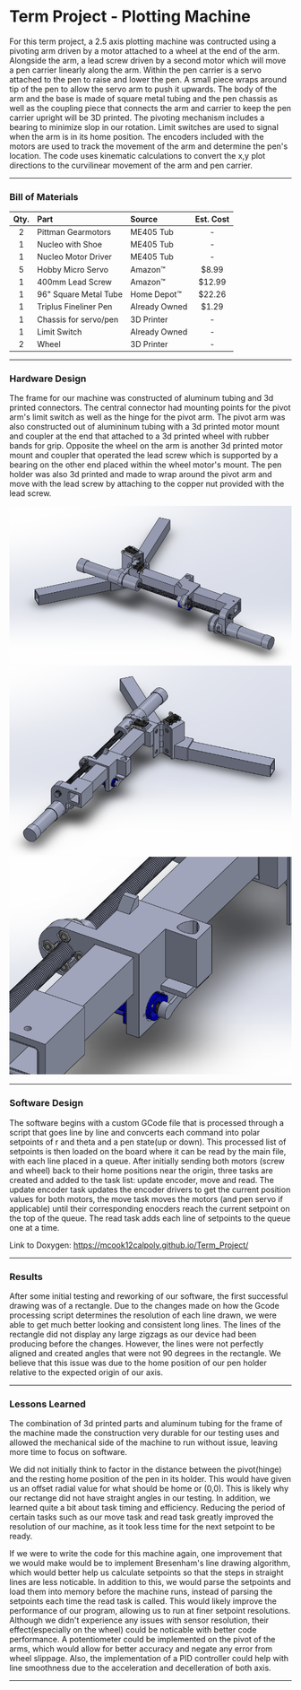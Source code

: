 # Term Project - Plotting Machine

For this term project, a 2.5 axis plotting machine was contructed using a pivoting arm driven by a motor attached to a wheel at the end of the arm. Alongside the arm, a lead screw driven by a second motor which will move a pen carrier linearly along the arm. Within the pen carrier is a servo attached to the pen to raise and lower the pen. A small piece wraps around tip of the pen to allow the servo arm to push it upwards. The body of the arm and the base is made of square metal tubing and the pen chassis as well as the coupling piece that connects the arm and carrier to keep the pen carrier upright will be 3D printed. The pivoting mechanism includes a bearing to minimize slop in our rotation. Limit switches are used to signal when the arm is in its home position. The encoders included with the motors are used to track the movement of the arm and determine the pen's location. The code uses kinematic calculations to convert the x,y plot directions to the curvilinear movement of the arm and pen carrier.

---

### Bill of Materials

| Qty. | Part                  | Source                | Est. Cost |
|:----:|:----------------------|:----------------------|:---------:|
|  2   | Pittman Gearmotors    | ME405 Tub             |     -     |
|  1   | Nucleo with Shoe      | ME405 Tub             |     -     |
|  1   | Nucleo Motor Driver   | ME405 Tub             |     -     |
|  5   | Hobby Micro Servo     | Amazon&trade;         |   $8.99   |
|  1   | 400mm Lead Screw      | Amazon&trade;         |   $12.99  |
|  1   | 96" Square Metal Tube | Home Depot&trade;     |   $22.26  |
|  1   | Triplus Fineliner Pen | Already Owned         |   $1.29   |
|  1   | Chassis for servo/pen | 3D Printer            |     -     |
|  1   | Limit Switch          | Already Owned         |     -     |
|  2   | Wheel              | 3D Printer            |     -     |


---
### Hardware Design
The frame for our machine was constructed of aluminum tubing and 3d printed connectors. The central connector had mounting points for the pivot arm's limit switch as well as the hinge for the pivot arm. The pivot arm was also constructed out of alumininum tubing with a 3d printed motor mount and coupler at the end that attached to a 3d printed wheel with rubber bands for grip. Opposite the wheel on the arm is another 3d printed motor mount and coupler that operated the lead screw which is supported by a bearing on the other end placed within the wheel motor's mount. The pen holder was also 3d printed and made to wrap around the pivot arm and move with the lead screw by attaching to the copper nut provided with the lead screw. 

![projectsketch1](/docs/sketch1.png)
![projectsketch2](/docs/sketch2.png)
![projectsketch3](/docs/sketch3.png)


---
### Software Design
The software begins with a custom GCode file that is processed through a script that goes line by line and convcerts each command into polar setpoints of r and theta and a pen state(up or down). This processed list of setpoints is then loaded on the board where it can be read by the main file, with each line placed in a queue. After initially sending both motors (screw and wheel) back to their home positions near the origin, three tasks are created and added to the task list: update encoder, move and read. The update encoder task updates the encoder drivers to get the current position values for both motors, the move task moves the motors (and pen servo if applicable) until their corresponding enocders reach the current setpoint on the top of the queue. The read task adds each line of setpoints to the queue one at a time.

Link to Doxygen: https://mcook12calpoly.github.io/Term_Project/

---
### Results
After some initial testing and reworking of our software, the first successful drawing was of a rectangle. Due to the changes made on how the Gcode processing script determines the resolution of each line drawn, we were able to get much better looking and consistent long lines. The lines of the rectangle did not display any large zigzags as our device had been producing before the changes. However, the lines were not perfectly aligned and created angles that were not 90 degrees in the rectangle. We believe that this issue was due to the home position of our pen holder relative to the expected origin of our axis.

---
### Lessons Learned
The combination of 3d printed parts and aluminum tubing for the frame of the machine made the construction very durable for our testing uses and allowed the mechanical side of the machine to run without issue, leaving more time to focus on software.

We did not initially think to factor in the distance between the pivot(hinge) and the resting home position of the pen in its holder. This would have given us an offset radial value for what should be home or (0,0). This is likely why our rectange did not have straight angles in our testing. In addition, we learned quite a bit about task timing and efficiency. Reducing the period of certain tasks such as our move task and read task greatly improved the resolution of our machine, as it took less time for the next setpoint to be ready. 

If we were to write the code for this machine again, one improvement that we would make would be to implement Bresenham's line drawing algorithm, which would better help us calculate setpoints so that the steps in straight lines are less noticable. In addition to this, we would parse the setpoints and load them into memory before the machine runs, instead of parsing the setpoints each time the read task is called. This would likely improve the performance of our program, allowing us to run at finer setpoint resolutions. Although we didn't experience any issues with sensor resolution, their effect(especially on the wheel) could be noticable with better code performance. A potentiometer could be implemented on the pivot of the arms, which would allow for better accuracy and negate any error from wheel slippage. Also, the implementation of a PID controller could help with line smoothness due to the acceleration and decelleration of both axis.

---
